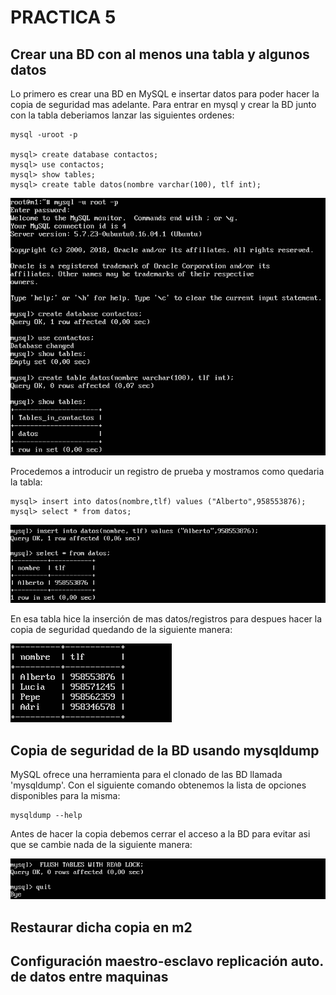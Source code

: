 # PRACTICA 5

## Crear una BD con al menos una tabla y algunos datos
Lo primero es crear una BD en MySQL e insertar datos para poder hacer la copia de seguridad mas adelante. Para entrar en mysql y crear la BD junto con la tabla deberiamos lanzar las siguientes ordenes:

	mysql -uroot -p
	
	mysql> create database contactos;
	mysql> use contactos;
	mysql> show tables;
	mysql> create table datos(nombre varchar(100), tlf int);

![imagen](https://github.com/Alberto93GV/SWAP/blob/master/Practica5/creacion_bd_mysql_y_tabla.png)

Procedemos a introducir un registro de prueba y mostramos como quedaria la tabla:

	mysql> insert into datos(nombre,tlf) values ("Alberto",958553876);
	mysql> select * from datos;

![imagen](https://github.com/Alberto93GV/SWAP/blob/master/Practica5/insertar_dato_y_consultarlos.png)

En esa tabla hice la inserción de mas datos/registros para despues hacer la copia de seguridad quedando de la siguiente manera:

![imagen](https://github.com/Alberto93GV/SWAP/blob/master/Practica5/tabla_final.png)

## Copia de seguridad de la BD usando mysqldump
MySQL ofrece una herramienta para el clonado de las BD llamada 'mysqldump'. Con el siguiente comando obtenemos la lista de opciones disponibles para la misma:

	mysqldump --help

Antes de hacer la copia debemos cerrar el acceso a la BD para evitar asi que se cambie nada de la siguiente manera:

![imagen](https://github.com/Alberto93GV/SWAP/blob/master/Practica5/evitar_acceso_a_la_BD.png)



## Restaurar dicha copia en m2




## Configuración maestro-esclavo replicación auto. de datos entre maquinas


